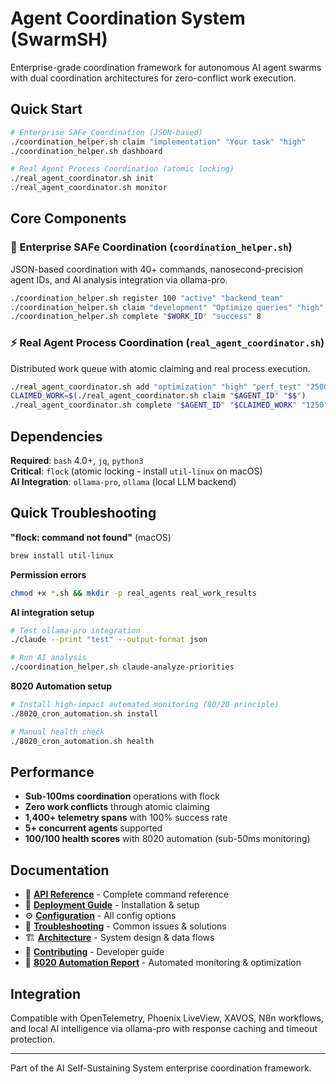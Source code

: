# Agent Coordination System (SwarmSH)

Enterprise-grade coordination framework for autonomous AI agent swarms with dual coordination architectures for zero-conflict work execution.

## Quick Start

```bash
# Enterprise SAFe Coordination (JSON-based)
./coordination_helper.sh claim "implementation" "Your task" "high"
./coordination_helper.sh dashboard

# Real Agent Process Coordination (atomic locking)
./real_agent_coordinator.sh init
./real_agent_coordinator.sh monitor
```

## Core Components

### 🏢 Enterprise SAFe Coordination (`coordination_helper.sh`)
JSON-based coordination with 40+ commands, nanosecond-precision agent IDs, and AI analysis integration via ollama-pro.

```bash
./coordination_helper.sh register 100 "active" "backend_team"
./coordination_helper.sh claim "development" "Optimize queries" "high"
./coordination_helper.sh complete "$WORK_ID" "success" 8
```

### ⚡ Real Agent Process Coordination (`real_agent_coordinator.sh`)  
Distributed work queue with atomic claiming and real process execution.

```bash
./real_agent_coordinator.sh add "optimization" "high" "perf_test" "2500"
CLAIMED_WORK=$(./real_agent_coordinator.sh claim "$AGENT_ID" "$$")
./real_agent_coordinator.sh complete "$AGENT_ID" "$CLAIMED_WORK" "1250" "result.json"
```

## Dependencies

**Required**: `bash` 4.0+, `jq`, `python3`  
**Critical**: `flock` (atomic locking - install `util-linux` on macOS)  
**AI Integration**: `ollama-pro`, `ollama` (local LLM backend)

## Quick Troubleshooting

**"flock: command not found"** (macOS)
```bash
brew install util-linux
```

**Permission errors**
```bash
chmod +x *.sh && mkdir -p real_agents real_work_results
```

**AI integration setup**
```bash
# Test ollama-pro integration
./claude --print "test" --output-format json

# Run AI analysis
./coordination_helper.sh claude-analyze-priorities
```

**8020 Automation setup**
```bash
# Install high-impact automated monitoring (80/20 principle)
./8020_cron_automation.sh install

# Manual health check
./8020_cron_automation.sh health
```

## Performance
- **Sub-100ms coordination** operations with flock
- **Zero work conflicts** through atomic claiming  
- **1,400+ telemetry spans** with 100% success rate
- **5+ concurrent agents** supported
- **100/100 health scores** with 8020 automation (sub-50ms monitoring)

## Documentation

- 📖 **[API Reference](API_REFERENCE.md)** - Complete command reference
- 🚀 **[Deployment Guide](DEPLOYMENT_GUIDE.md)** - Installation & setup
- ⚙️ **[Configuration](CONFIGURATION_REFERENCE.md)** - All config options
- 🔧 **[Troubleshooting](TROUBLESHOOTING.md)** - Common issues & solutions
- 🏗️ **[Architecture](ARCHITECTURE.md)** - System design & data flows
- 👥 **[Contributing](CONTRIBUTING.md)** - Developer guide
- 🤖 **[8020 Automation Report](docs/8020_CRON_AUTOMATION_REPORT.md)** - Automated monitoring & optimization

## Integration

Compatible with OpenTelemetry, Phoenix LiveView, XAVOS, N8n workflows, and local AI intelligence via ollama-pro with response caching and timeout protection.

---
Part of the AI Self-Sustaining System enterprise coordination framework.